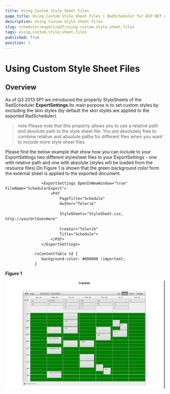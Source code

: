 ```yaml
---
title: Using Custom Style Sheet Files
page_title: Using Custom Style Sheet Files | RadScheduler for ASP.NET AJAX Documentation
description: Using Custom Style Sheet Files
slug: scheduler/export/pdf/using-custom-style-sheet-files
tags: using,custom,style,sheet,files
published: True
position: 1
---
```


# Using Custom Style Sheet Files



## Overview

As of Q3 2013 SP1 we introduced the property StyleSheets of the RadScheduler **ExportSettings**.Its main purpose is to set custom styles by excluding the skin styles (by default the skin styles are applied to the exported RadScheduler).

>note Please note that this property allows you to use a relative path and absolute path to the style sheet file. You are absolutely free to combine relative and absolute paths for different files when you want to include more style sheet files.
>


Please find the below example that show how you can include to your ExportSettings two different stylesheet files to your ExportSettings - one with relative path and one with absolute (styles will be loaded from the resource files).On Figure 1 is shown that the green background color form the external sheet is applied to the exported document.

````ASPNET
	            <ExportSettings OpenInNewWindow="true" FileName="SchedulerExport">
	                <Pdf 
	                    PageTitle="Schedule" 
	                    Author="Telerik"
	
	                    StyleSheets="StyleSheet.css, http://yourUrlGoesHere"
	
	                    Creator="Telerik" 
	                    Title="Schedule">
	                </Pdf>                    
	            </ExportSettings>
````



````ASPNET
	        .rsContentTable td {
	            background-color: #008000 !important;
	         }
````



**Figure 1**

![scheduler-pdfexport-stylesheets](images/scheduler-pdfexport-stylesheets.png)
